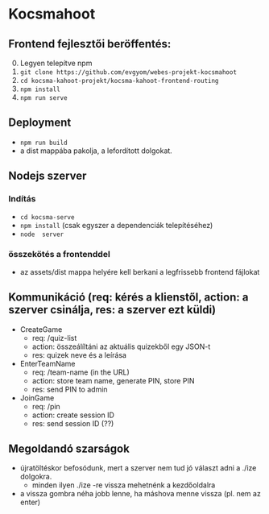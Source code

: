 # Kocsmahoot

## Frontend fejlesztői beröffentés:

0. Legyen telepítve npm
1. `git clone https://github.com/evgyom/webes-projekt-kocsmahoot`
2. `cd kocsma-kahoot-projekt/kocsma-kahoot-frontend-routing`
3. `npm install`
4. `npm run serve`

## Deployment

* `npm run build`
* a dist mappába pakolja, a lefordított dolgokat.

## Nodejs szerver

### Indítás
* `cd kocsma-serve`
* `npm install` (csak egyszer a dependenciák telepítéséhez)
* `node  server`

### összekötés a frontenddel
* az assets/dist mappa helyére kell berkani a legfrissebb frontend fájlokat


## Kommunikáció (req: kérés a klienstől, action: a szerver csinálja, res: a szerver ezt küldi)
* CreateGame
    * req: /quiz-list
    * action: összeálíltáni az aktuális quizekből egy JSON-t
    * res: quizek neve és a leírása
* EnterTeamName
    * req: /team-name (in the URL)
    * action: store team name, generate PIN, store PIN
    * res: send PIN to admin
* JoinGame
    * req: /pin
    * action: create session ID
    * res: send session ID (??)

## Megoldandó szarságok
* újratöltéskor befosódunk, mert a szerver nem tud jó választ adni a ./ize dolgokra.
    * minden ilyen ./ize -re vissza mehetnénk a kezdőoldalra
* a vissza gombra néha jobb lenne, ha máshova menne vissza (pl. nem az enter)